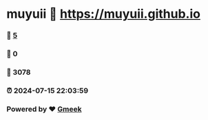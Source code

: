 # muyuii :link: https://muyuii.github.io 
### :page_facing_up: [5](https://muyuii.github.io/tag.html) 
### :speech_balloon: 0 
### :hibiscus: 3078 
### :alarm_clock: 2024-07-15 22:03:59 
### Powered by :heart: [Gmeek](https://github.com/Meekdai/Gmeek)
